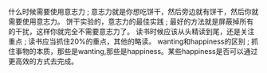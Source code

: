 什么时候需要使用意志力 ; 意志力就是你想吃饼干，然后旁边就有饼干，然后你就需要使用意志力。
饼干实验的，意志力的最佳实践 ; 最好的方法就是屏蔽掉所有的干扰，这样你就完全不需要意志力了。
读书时候应该从头精读到尾，还是关注重点 ; 读书应当抓住20%的重点，其他的略读。
wanting和happiness的区别 ; 抓住事物的本质，那些是wanting,那些是happiness。某些happiness是否可以通过更高效的方式去完成。

